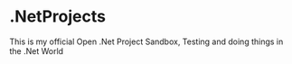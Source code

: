 # .NetProjects
This is my official Open .Net Project Sandbox, Testing and doing things in the .Net World
